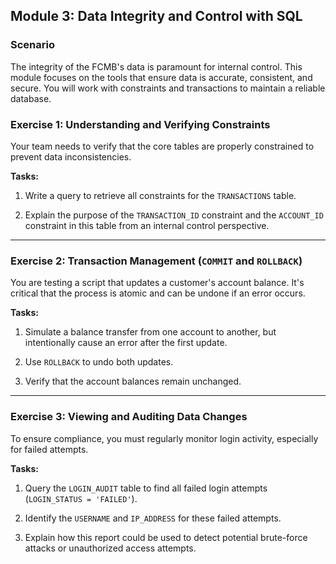 ## Module 3: Data Integrity and Control with SQL

### Scenario

The integrity of the FCMB's data is paramount for internal control. This module focuses on the tools that ensure data is accurate, consistent, and secure. You will work with constraints and transactions to maintain a reliable database.

### Exercise 1: Understanding and Verifying Constraints

Your team needs to verify that the core tables are properly constrained to prevent data inconsistencies.

**Tasks:**

1.  Write a query to retrieve all constraints for the `TRANSACTIONS` table.

2.  Explain the purpose of the `TRANSACTION_ID` constraint and the `ACCOUNT_ID` constraint in this table from an internal control perspective.

-----

### Exercise 2: Transaction Management (`COMMIT` and `ROLLBACK`)

You are testing a script that updates a customer's account balance. It's critical that the process is atomic and can be undone if an error occurs.

**Tasks:**

1.  Simulate a balance transfer from one account to another, but intentionally cause an error after the first update.

2.  Use `ROLLBACK` to undo both updates.

3.  Verify that the account balances remain unchanged.

-----

### Exercise 3: Viewing and Auditing Data Changes

To ensure compliance, you must regularly monitor login activity, especially for failed attempts.

**Tasks:**

1.  Query the `LOGIN_AUDIT` table to find all failed login attempts (`LOGIN_STATUS = 'FAILED'`).

2.  Identify the `USERNAME` and `IP_ADDRESS` for these failed attempts.

3.  Explain how this report could be used to detect potential brute-force attacks or unauthorized access attempts.
